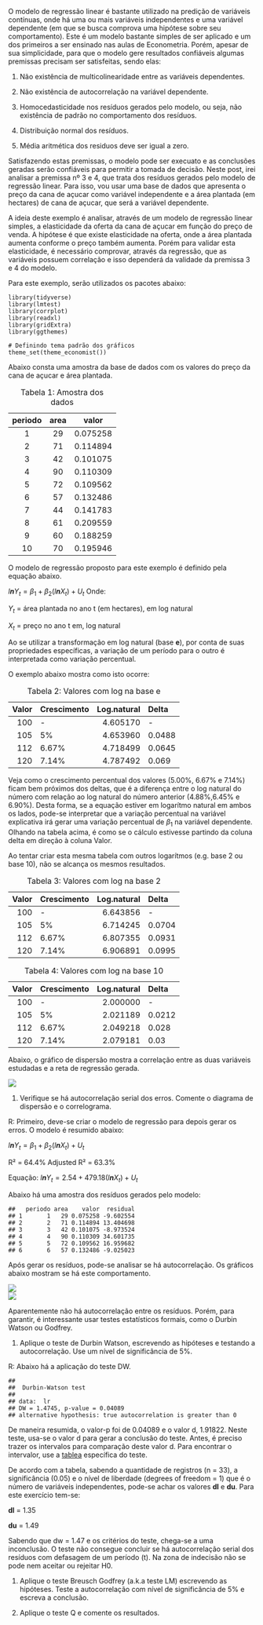 O modelo de regressão linear é bastante utilizado na predição de
variáveis contínuas, onde há uma ou mais variáveis independentes e uma
variável dependente (em que se busca comprova uma hipótese sobre seu
comportamento). Este é um modelo bastante simples de ser aplicado e um
dos primeiros a ser ensinado nas aulas de Econometria. Porém, apesar de
sua simplicidade, para que o modelo gere resultados confiáveis algumas
premissas precisam ser satisfeitas, sendo elas:

1.  Não existência de multicolinearidade entre as variáveis dependentes.

2.  Não existência de autocorrelação na variável dependente.

3.  Homocedasticidade nos resíduos gerados pelo modelo, ou seja, não
    existência de padrão no comportamento dos resíduos.

4.  Distribuição normal dos resíduos.

5.  Média aritmética dos residuos deve ser igual a zero.

Satisfazendo estas premissas, o modelo pode ser execuato e as conclusões
geradas serão confiáveis para permitir a tomada de decisão. Neste post,
irei analisar a premissa nº 3 e 4, que trata dos resíduos gerados pelo
modelo de regressão linear. Para isso, vou usar uma base de dados que
apresenta o preço da cana de açucar como variável independente e a área
plantada (em hectares) de cana de açucar, que será a variável
dependente.

A ideia deste exemplo é analisar, através de um modelo de regressão
linear simples, a elasticidade da oferta da cana de açucar em função do
preço de venda. A hipótese é que existe elasticidade na oferta, onde a
área plantada aumenta conforme o preço também aumenta. Porém para
validar esta elasticidade, é necessário comprovar, através da regressão,
que as variáveis possuem correlação e isso dependerá da validade da
premissa 3 e 4 do modelo.

Para este exemplo, serão utilizados os pacotes abaixo:

    library(tidyverse)
    library(lmtest)
    library(corrplot)
    library(readxl)
    library(gridExtra)
    library(ggthemes)

    # Definindo tema padrão dos gráficos
    theme_set(theme_economist())

Abaixo consta uma amostra da base de dados com os valores do preço da
cana de açucar e área plantada.

<table>
<caption>Tabela 1: Amostra dos dados</caption>
<thead>
<tr class="header">
<th style="text-align: center;">periodo</th>
<th style="text-align: center;">area</th>
<th style="text-align: center;">valor</th>
</tr>
</thead>
<tbody>
<tr class="odd">
<td style="text-align: center;">1</td>
<td style="text-align: center;">29</td>
<td style="text-align: center;">0.075258</td>
</tr>
<tr class="even">
<td style="text-align: center;">2</td>
<td style="text-align: center;">71</td>
<td style="text-align: center;">0.114894</td>
</tr>
<tr class="odd">
<td style="text-align: center;">3</td>
<td style="text-align: center;">42</td>
<td style="text-align: center;">0.101075</td>
</tr>
<tr class="even">
<td style="text-align: center;">4</td>
<td style="text-align: center;">90</td>
<td style="text-align: center;">0.110309</td>
</tr>
<tr class="odd">
<td style="text-align: center;">5</td>
<td style="text-align: center;">72</td>
<td style="text-align: center;">0.109562</td>
</tr>
<tr class="even">
<td style="text-align: center;">6</td>
<td style="text-align: center;">57</td>
<td style="text-align: center;">0.132486</td>
</tr>
<tr class="odd">
<td style="text-align: center;">7</td>
<td style="text-align: center;">44</td>
<td style="text-align: center;">0.141783</td>
</tr>
<tr class="even">
<td style="text-align: center;">8</td>
<td style="text-align: center;">61</td>
<td style="text-align: center;">0.209559</td>
</tr>
<tr class="odd">
<td style="text-align: center;">9</td>
<td style="text-align: center;">60</td>
<td style="text-align: center;">0.188259</td>
</tr>
<tr class="even">
<td style="text-align: center;">10</td>
<td style="text-align: center;">70</td>
<td style="text-align: center;">0.195946</td>
</tr>
</tbody>
</table>

O modelo de regressão proposto para este exemplo é definido pela equação
abaixo.

*l**n**Y*<sub>*t*</sub> = *β*<sub>1</sub> + *β*<sub>2</sub>(*l**n**X*<sub>*t*</sub>) + *U*<sub>*t*</sub>
Onde:

*Y*<sub>*t*</sub> = área plantada no ano t (em hectares), em log natural

*X*<sub>*t*</sub> = preço no ano t em, log natural

Ao se utilizar a transformação em log natural (base **e**), por conta de
suas propriedades específicas, a variação de um período para o outro é
interpretada como variação percentual.

O exemplo abaixo mostra como isto ocorre:

<table>
<caption>Tabela 2: Valores com log na base e</caption>
<thead>
<tr class="header">
<th style="text-align: right;">Valor</th>
<th style="text-align: left;">Crescimento</th>
<th style="text-align: right;">Log.natural</th>
<th style="text-align: left;">Delta</th>
</tr>
</thead>
<tbody>
<tr class="odd">
<td style="text-align: right;">100</td>
<td style="text-align: left;">-</td>
<td style="text-align: right;">4.605170</td>
<td style="text-align: left;">-</td>
</tr>
<tr class="even">
<td style="text-align: right;">105</td>
<td style="text-align: left;">5%</td>
<td style="text-align: right;">4.653960</td>
<td style="text-align: left;">0.0488</td>
</tr>
<tr class="odd">
<td style="text-align: right;">112</td>
<td style="text-align: left;">6.67%</td>
<td style="text-align: right;">4.718499</td>
<td style="text-align: left;">0.0645</td>
</tr>
<tr class="even">
<td style="text-align: right;">120</td>
<td style="text-align: left;">7.14%</td>
<td style="text-align: right;">4.787492</td>
<td style="text-align: left;">0.069</td>
</tr>
</tbody>
</table>

Veja como o crescimento percentual dos valores (5.00%, 6.67% e 7.14%)
ficam bem próximos dos deltas, que é a diferença entre o log natural do
número com relação ao log natural do número anterior (4.88%,6.45% e
6.90%). Desta forma, se a equação estiver em logarítmo natural em ambos
os lados, pode-se interpretar que a variação percentual na variável
explicativa irá gerar uma variação percentual de *β*<sub>1</sub> na
variável dependente. Olhando na tabela acima, é como se o cálculo
estivesse partindo da coluna delta em direção à coluna Valor.

Ao tentar criar esta mesma tabela com outros logarítmos (e.g. base 2 ou
base 10), não se alcança os mesmos resultados.

<table>
<caption>Tabela 3: Valores com log na base 2</caption>
<thead>
<tr class="header">
<th style="text-align: right;">Valor</th>
<th style="text-align: left;">Crescimento</th>
<th style="text-align: right;">Log.natural</th>
<th style="text-align: left;">Delta</th>
</tr>
</thead>
<tbody>
<tr class="odd">
<td style="text-align: right;">100</td>
<td style="text-align: left;">-</td>
<td style="text-align: right;">6.643856</td>
<td style="text-align: left;">-</td>
</tr>
<tr class="even">
<td style="text-align: right;">105</td>
<td style="text-align: left;">5%</td>
<td style="text-align: right;">6.714245</td>
<td style="text-align: left;">0.0704</td>
</tr>
<tr class="odd">
<td style="text-align: right;">112</td>
<td style="text-align: left;">6.67%</td>
<td style="text-align: right;">6.807355</td>
<td style="text-align: left;">0.0931</td>
</tr>
<tr class="even">
<td style="text-align: right;">120</td>
<td style="text-align: left;">7.14%</td>
<td style="text-align: right;">6.906891</td>
<td style="text-align: left;">0.0995</td>
</tr>
</tbody>
</table>

<table>
<caption>Tabela 4: Valores com log na base 10</caption>
<thead>
<tr class="header">
<th style="text-align: right;">Valor</th>
<th style="text-align: left;">Crescimento</th>
<th style="text-align: right;">Log.natural</th>
<th style="text-align: left;">Delta</th>
</tr>
</thead>
<tbody>
<tr class="odd">
<td style="text-align: right;">100</td>
<td style="text-align: left;">-</td>
<td style="text-align: right;">2.000000</td>
<td style="text-align: left;">-</td>
</tr>
<tr class="even">
<td style="text-align: right;">105</td>
<td style="text-align: left;">5%</td>
<td style="text-align: right;">2.021189</td>
<td style="text-align: left;">0.0212</td>
</tr>
<tr class="odd">
<td style="text-align: right;">112</td>
<td style="text-align: left;">6.67%</td>
<td style="text-align: right;">2.049218</td>
<td style="text-align: left;">0.028</td>
</tr>
<tr class="even">
<td style="text-align: right;">120</td>
<td style="text-align: left;">7.14%</td>
<td style="text-align: right;">2.079181</td>
<td style="text-align: left;">0.03</td>
</tr>
</tbody>
</table>

Abaixo, o gráfico de dispersão mostra a correlação entre as duas
variáveis estudadas e a reta de regressão gerada.

<img src="econometria_analise_dos_residuos_files/figure-markdown_strict/unnamed-chunk-7-1.png" style="display: block; margin: auto;" />

1.  Verifique se há autocorrelação serial dos erros. Comente o diagrama
    de dispersão e o correlograma.

R: Primeiro, deve-se criar o modelo de regressão para depois gerar os
erros. O modelo é resumido abaixo:

*l**n**Y*<sub>*t*</sub> = *β*<sub>1</sub> + *β*<sub>2</sub>(*l**n**X*<sub>*t*</sub>) + *U*<sub>*t*</sub>

R² = 64.4% Adjusted R² = 63.3%

Equação:
*l**n**Y*<sub>*t*</sub> = 2.54 + 479.18(*l**n**X*<sub>*t*</sub>) + *U*<sub>*t*</sub>

Abaixo há uma amostra dos resíduos gerados pelo modelo:

    ##   periodo area    valor  residual
    ## 1       1   29 0.075258 -9.602554
    ## 2       2   71 0.114894 13.404698
    ## 3       3   42 0.101075 -8.973524
    ## 4       4   90 0.110309 34.601735
    ## 5       5   72 0.109562 16.959682
    ## 6       6   57 0.132486 -9.025023

Após gerar os resíduos, pode-se analisar se há autocorrelação. Os
gráficos abaixo mostram se há este comportamento.

<img src="econometria_analise_dos_residuos_files/figure-markdown_strict/unnamed-chunk-11-1.png" style="display: block; margin: auto;" />

<img src="econometria_analise_dos_residuos_files/figure-markdown_strict/unnamed-chunk-12-1.png" style="display: block; margin: auto;" />

Aparentemente não há autocorrelação entre os resíduos. Porém, para
garantir, é interessante usar testes estatísticos formais, como o Durbin
Watson ou Godfrey.

1.  Aplique o teste de Durbin Watson, escrevendo as hipóteses e testando
    a autocorrelação. Use um nível de significância de 5%.

R: Abaixo há a aplicação do teste DW.

    ## 
    ##  Durbin-Watson test
    ## 
    ## data:  lr
    ## DW = 1.4745, p-value = 0.04089
    ## alternative hypothesis: true autocorrelation is greater than 0

De maneira resumida, o valor-p foi de 0.04089 e o valor d, 1.91822.
Neste teste, usa-se o valor d para gerar a conclusão do teste. Antes, é
preciso trazer os intervalos para comparação deste valor d. Para
encontrar o intervalor, use a
[tablea](http://www.portalaction.com.br/analise-de-regressao/33-diagnostico-de-independencia)
específica do teste.

De acordo com a tabela, sabendo a quantidade de registros (n = 33), a
significância (0.05) e o nível de liberdade (degrees of freedom = 1) que
é o número de variáveis independentes, pode-se achar os valores **dl** e
**du**. Para este exercício tem-se:

**dl** = 1.35

**du** = 1.49

Sabendo que dw = 1.47 e os critérios do teste, chega-se a uma
inconclusão. O teste não consegue concluir se há autocorrelação serial
dos resíduos com defasagem de um período (t). Na zona de indecisão não
se pode nem aceitar ou rejeitar H0.

1.  Aplique o teste Breusch Godfrey (a.k.a teste LM) escrevendo as
    hipóteses. Teste a autocorrelação com nível de significância de 5% e
    escreva a conclusão.

2.  Aplique o teste Q e comente os resultados.
